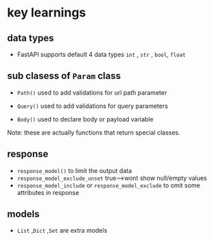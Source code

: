 # key learnings

## data types
* FastAPI supports default 4 data types  `int` , `str` , `bool`, `float`

## sub clasess of `Param` class
* `Path()` used to add validations for url path parameter

* `Query()` used to add validations for query  parameters

* `Body()` used to declare body or payload variable

Note: these are actually functions that return special classes.


## response
* `response_model()` to limit the output data
* `response_model_exclude_unset` true-->wont show null/empty  values
*  `response_model_include` or `response_model_exclude` to omit some attributes in response

## models
*  `List` ,`Dict` ,`Set` are extra models

